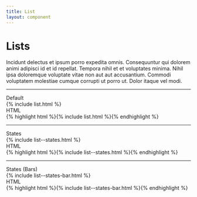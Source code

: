 ```yaml
---
title: List
layout: component
---
```


<h1 class="m-b-xs-4">Lists</h1>
<p class="m-b-xs-4 well">Incidunt delectus et ipsum porro expedita omnis. Consequuntur qui dolorem animi adipisci id et id repellat. Tempora nihil et et voluptates minima. Nihil ipsa doloremque voluptate vitae non aut aut accusantium. Commodi voluptatem molestiae cumque corrupti ut porro ut. Dolor itaque vel modi.</p>
<hr class="divider m-b-xs-2">
<div class="row m-b-xs-5">
    <div class="col-xs-12 col-md-6 card">
        <div class="card__head p-xs-2">Default</div>
        <div class="card__body p-xs-2">{% include list.html %}</div>
    </div>
    <div class="col-xs-12 card card--highlight">
        <div class="card__head p-xs-2">HTML</div>
        <div class="card__body">{% highlight html %}{% include list.html %}{% endhighlight %}</div>
    </div>
</div>
<hr class="divider m-b-xs-2">
<div class="row m-b-xs-5">
    <div class="col-xs-12 col-md-6 card">
        <div class="card__head p-xs-2">States</div>
        <div class="card__body p-xs-2">{% include list--states.html %}</div>
    </div>
    <div class="col-xs-12 card card--highlight">
        <div class="card__head p-xs-2">HTML</div>
        <div class="card__body">{% highlight html %}{% include list--states.html %}{% endhighlight %}</div>
    </div>
</div>
<hr class="divider m-b-xs-2">
<div class="row">
    <div class="col-xs-12 col-md-6 card">
        <div class="card__head p-xs-2">States (Bars)</div>
        <div class="card__body p-xs-2">{% include list--states-bar.html %}</div>
    </div>
    <div class="col-xs-12 card card--highlight">
        <div class="card__head p-xs-2">HTML</div>
        <div class="card__body">{% highlight html %}{% include list--states-bar.html %}{% endhighlight %}</div>
    </div>
</div>